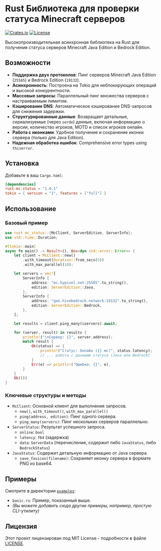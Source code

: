 # Rust Библиотека для проверки статуса Minecraft серверов

[![Crates.io](https://img.shields.io/crates/v/rust-mc-status)](https://crates.io/crates/rust-mc-status)
[![License](https://img.shields.io/badge/license-MIT-blue.svg)](LICENSE)

Высокопроизводительная асинхронная библиотека на Rust для получения статуса серверов Minecraft Java Edition и Bedrock Edition.

## Возможности

*   **Поддержка двух протоколов**: Пинг серверов Minecraft Java Edition (`25565`) и Bedrock Edition (`19132`).
*   **Асинхронность**: Построена на Tokio для неблокирующих операций и высокой конкурентности.
*   **Массовые запросы**: Параллельный пинг множества серверов с настраиваемым лимитом.
*   **Кэширование DNS**: Автоматическое кэширование DNS-запросов для снижения задержки.
*   **Структурированные данные**: Возвращает детальные, сериализуемые (через `serde`) данные, включая информацию о версии, количество игроков, MOTD и список игроков онлайн.
*   **Работа с иконками**: Удобное получение и сохранение иконки сервера (только для Java Edition).
*   **Надежная обработка ошибок**: Comprehensive error types using `thiserror`.

## Установка

Добавьте в ваш `Cargo.toml`:

```toml
[dependencies]
rust-mc-status = "1.0.1"
tokio = { version = "1", features = ["full"] }
```

## Использование

### Базовый пример

```rust
use rust_mc_status::{McClient, ServerEdition, ServerInfo};
use std::time::Duration;

#[tokio::main]
async fn main() -> Result<(), Box<dyn std::error::Error>> {
    let client = McClient::new()
        .with_timeout(Duration::from_secs(5))
        .with_max_parallel(10);

    let servers = vec![
        ServerInfo {
            address: "mc.hypixel.net:25565".to_string(),
            edition: ServerEdition::Java,
        },
        ServerInfo {
            address: "geo.hivebedrock.network:19132".to_string(),
            edition: ServerEdition::Bedrock,
        },
    ];

    let results = client.ping_many(&servers).await;

    for (server, result) in results {
        println!("\nСервер: {}", server.address);
        match result {
            Ok(status) => {
                println!("Статус: Онлайн ({} мс)", status.latency);
                // ... работа с данными статуса (Java или Bedrock)
            }
            Err(e) => println!("Ошибка: {}", e),
        }
    }
    Ok(())
}
```

### Ключевые структуры и методы

*   `McClient`: Основной клиент для выполнения запросов.
    *   `new()`, `with_timeout()`, `with_max_parallel()`
    *   `ping(address, edition)`: Пинг одного сервера.
    *   `ping_many(servers)`: Пинг нескольких серверов параллельно.
*   `ServerStatus`: Результат успешного запроса.
    *   `online`: `bool`
    *   `latency`: `f64` (задержка)
    *   `data`: `ServerData` (перечисление, содержит либо `JavaStatus`, либо `BedrockStatus`)
*   `JavaStatus`: Содержит детальную информацию от Java сервера.
    *   `save_favicon(filename)`: Сохраняет иконку сервера в формате PNG из base64.

## Примеры

Смотрите в директории [`examples`](https://github.com/your_username/rust-mc-status/tree/main/examples):
*   `basic.rs`: Пример, показанный выше.
*   *(Вы можете добавить сюда другие примеры, например, простую CLI-утилиту)*

## Лицензия

Этот проект лицензирован под MIT License - подробности в файле [LICENSE](LICENSE).